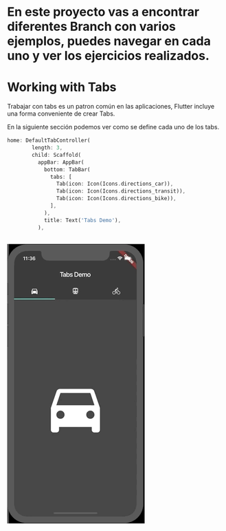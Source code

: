 # En este proyecto vas a encontrar diferentes Branch con varios ejemplos, puedes navegar en cada uno y ver los ejercicios realizados.

# Working with Tabs

Trabajar con tabs es un patron común en las aplicaciones, Flutter incluye una forma conveniente de crear Tabs.

En la siguiente sección podemos ver como se define cada uno de los tabs.

```dart
home: DefaultTabController(
        length: 3,
        child: Scaffold(
          appBar: AppBar(
            bottom: TabBar(
              tabs: [
                Tab(icon: Icon(Icons.directions_car)),
                Tab(icon: Icon(Icons.directions_transit)),
                Tab(icon: Icon(Icons.directions_bike)),
              ],
            ),
            title: Text('Tabs Demo'),
          ),
      
   ```


![](FlutterTabsDemo.gif)
